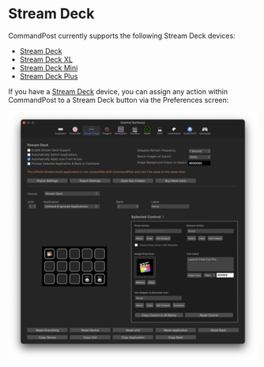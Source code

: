 # Stream Deck

CommandPost currently supports the following Stream Deck devices:

- [Stream Deck](https://www.elgato.com/en/gaming/stream-deck)
- [Stream Deck XL](https://www.elgato.com/en/gaming/stream-deck)
- [Stream Deck Mini](https://www.elgato.com/en/gaming/stream-deck)
- [Stream Deck Plus](https://www.elgato.com/en/gaming/stream-deck)

If you have a [Stream Deck](https://www.elgato.com/en/gaming/stream-deck) device, you can assign any action within CommandPost to a Stream Deck button via the Preferences screen:

![Stream Deck](/static/streamdeck.png)